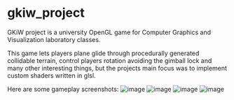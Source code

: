 # gkiw_project

GKiW project is a university OpenGL game for Computer Graphics and Visualization laboratory classes.

This game lets players plane glide through procedurally generated collidable terrain, control players rotation avoiding
the gimball lock and many other interesting things, but the projects main focus was to implement custom shaders
written in glsl.

Here are some gameplay screenshots:
![image](https://user-images.githubusercontent.com/68951232/179073613-1cdcda4d-0171-43fa-87b6-ed03e9c50f62.png)
![image](https://user-images.githubusercontent.com/68951232/179073273-90ad9c1d-1b39-4ee7-9671-9b0cf564cc24.png)
![image](https://user-images.githubusercontent.com/68951232/179073706-f43b0bab-3da8-4cdb-b533-011fe8d5c3b4.png)
![image](https://user-images.githubusercontent.com/68951232/179073284-03b5ffeb-ce8c-4806-944a-f48e3e85c2ff.png)
